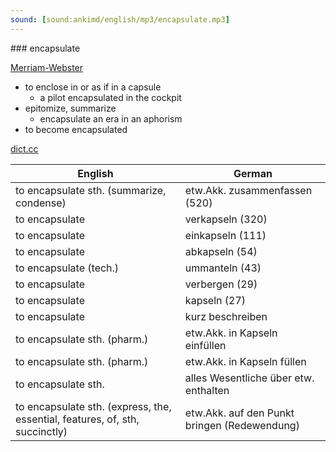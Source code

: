 ```yaml
---
sound: [sound:ankimd/english/mp3/encapsulate.mp3]
---
```


\### encapsulate

[Merriam-Webster](https://www.merriam-webster.com/dictionary/encapsulate)

- to enclose in or as if in a capsule
    - a pilot encapsulated in the cockpit
- epitomize, summarize
    - encapsulate an era in an aphorism
- to become encapsulated

[dict.cc](https://www.dict.cc/encapsulate)

| English        | German       |
| -------------- | ------------ |
| to encapsulate sth. (summarize, condense) | etw.Akk. zusammenfassen (520) |
| to encapsulate | verkapseln (320) |
| to encapsulate | einkapseln (111) |
| to encapsulate | abkapseln (54) |
| to encapsulate (tech.) | ummanteln (43) |
| to encapsulate | verbergen (29) |
| to encapsulate | kapseln (27) |
| to encapsulate | kurz beschreiben |
| to encapsulate sth. (pharm.) | etw.Akk. in Kapseln einfüllen |
| to encapsulate sth. (pharm.) | etw.Akk. in Kapseln füllen |
| to encapsulate sth. | alles Wesentliche über etw. enthalten |
| to encapsulate sth. (express, the, essential, features, of, sth, succinctly) | etw.Akk. auf den Punkt bringen (Redewendung) |
